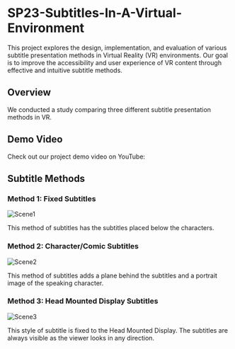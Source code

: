 # SP23-Subtitles-In-A-Virtual-Environment

This project explores the design, implementation, and evaluation of various subtitle presentation methods in Virtual Reality (VR) environments. Our goal is to improve the accessibility and user experience of VR content through effective and intuitive subtitle methods.

## Overview

We conducted a study comparing three different subtitle presentation methods in VR.

<!-- **A detailed PDF report of our results is available [here](report.pdf).** -->

## Demo Video

Check out our project demo video on YouTube:

<!-- [![Overview Video](http://img.youtube.com/vi/EXAMPLE_VIDEO_ID/0.jpg)](http://www.youtube.com/watch?v=EXAMPLE_VIDEO_ID) -->

## Subtitle Methods

### Method 1: Fixed Subtitles

![Scene1](https://user-images.githubusercontent.com/70228954/236703431-eeb30219-2a94-4edb-9a58-e77739fc72c1.png)

This method of subtitles has the subtitles placed below the characters.

### Method 2: Character/Comic Subtitles

![Scene2](https://user-images.githubusercontent.com/70228954/236703438-2a7b66ce-7fe1-494b-879c-9e9fc2bf5e07.png)

This method of subtitles adds a plane behind the subtitles and a portrait image of the speaking character.

### Method 3: Head Mounted Display Subtitles

![Scene3](https://user-images.githubusercontent.com/70228954/236703451-3c61d5a8-c5cc-4a2b-840c-6ee66937f5ee.png)

This style of subtitle is fixed to the Head Mounted Display. The subtitles are always visible as the viewer looks in any direction.
